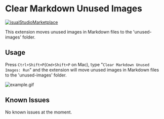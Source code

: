# Clear Markdown Unused Images

[![isualStudioMarketplace](https://img.shields.io/badge/VisualStudioMarketplace-v1.1.0-green.svg)](https://marketplace.visualstudio.com/items?itemName=therainisme.clear-markdown-unused-images)

This extension moves unused images in Markdown files to the 'unused-images' folder.

## Usage

Press `Ctrl+Shift+P`(`Cmd+Shift+P` on Mac), type "`Clear Markdown Unused Images: Run`" and the extension will move unused images in Markdown files to the 'unused-images' folder.

![example.gif](https://raw.githubusercontent.com/therainisme/vscode-clear-markdown-unused-images/main/assets/example.gif)

## Known Issues

No known issues at the moment.